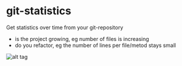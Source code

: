 # git-statistics

Get statistics over time from your git-repository
 - is the project growing, eg number of files is increasing
 - do you refactor, eg the number of lines per file/metod stays small

![alt tag](https://travis-ci.org/buurd/git-statistics.png)



